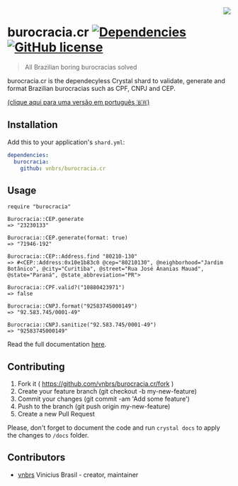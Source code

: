 <img src="http://4.bp.blogspot.com/-A3yklQR-X8Q/VhmQKDIknzI/AAAAAAAAAJ8/ymMAMlSzKjM/s1600/burocracia.jpg" align="right" />

# burocracia.cr [![Dependencies](https://img.shields.io/badge/dependencies-0-green.svg)](#) [![GitHub license](https://img.shields.io/github/license/vnbrs/burocracia.cr.svg)](https://github.com/vnbrs/burocracia.cr/blob/master/LICENSE) 
> All Brazilian boring burocracias solved

burocracia.cr is the dependecyless Crystal shard to validate, generate and format Brazilian burocracias such as CPF, CNPJ and CEP.

[(clique aqui para uma versão em português 🇧🇷)](https://github.com/vnbrs/burocracia.cr/blob/master/README.pt.md)

## Installation

Add this to your application's `shard.yml`:

```yaml
dependencies:
  burocracia:
    github: vnbrs/burocracia.cr
```

## Usage

```crystal
require "burocracia"

Burocracia::CEP.generate
=> "23230133"

Burocracia::CEP.generate(format: true)
=> "71946-192"

Burocracia::CEP::Address.find "80210-130"
=> #<CEP::Address:0x10e1b83c0 @cep="80210130", @neighborhood="Jardim Botânico", @city="Curitiba", @street="Rua José Ananias Mauad", @state="Paraná", @state_abbreviation="PR">

Burocracia::CPF.valid?("10880423971")
=> false

Burocracia::CNPJ.format("92583745000149")
=> "92.583.745/0001-49"

Burocracia::CNPJ.sanitize("92.583.745/0001-49")
=> "92583745000149"
```

Read the full documentation [here](https://vnbrs.github.io/burocracia.cr/Burocracia).

## Contributing

1. Fork it ( https://github.com/vnbrs/burocracia.cr/fork )
2. Create your feature branch (git checkout -b my-new-feature)
3. Commit your changes (git commit -am 'Add some feature')
4. Push to the branch (git push origin my-new-feature)
5. Create a new Pull Request

Please, don't forget to document the code and run `crystal docs` to apply the changes to `/docs` folder.

## Contributors

- [vnbrs](https://github.com/vnbrs) Vinicius Brasil - creator, maintainer
